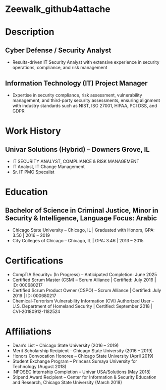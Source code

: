 # Zeewalk_github4attache

# Description
## Cyber Defense / Security Analyst 
- Results-driven IT Security Analyst with extensive experience in security operations, compliance, and risk management
## Information Technology (IT) Project Manager
- Expertise in security compliance, risk assessment, vulnerability management, and third-party security assessments, ensuring alignment with industry standards such as NIST, ISO 27001, HIPAA, PCI DSS, and GDPR
 
# Work History
## Univar Solutions (Hybrid) – Downers Grove, IL
 - IT SECURITY ANALYST, COMPLIANCE & RISK MANAGEMENT
 - IT Analyst, IT Change Management
 - Sr. IT PMO Specalist

# Education
## Bachelor of Science in Criminal Justice, Minor in Security & Intelligence, Language Focus: Arabic 
- Chicago State University – Chicago, IL | Graduated with Honors, GPA: 3.50 | 2016 – 2019
- City Colleges of Chicago – Chicago, IL | GPA: 3.46 | 2013 – 2015

# Certifications
- CompTIA Security+ (In Progress) – Anticipated Completion: June 2025
- Certified Scrum Master (CSM) – Scrum Alliance | Certified: July 2019 | ID: 000680217
- Certified Scrum Product Owner (CSPO) – Scrum Alliance | Certified: July 2019 | ID: 000680217
- Chemical-Terrorism Vulnerability Information (CVI) Authorized User – U.S. Department of Homeland Security | Certified: September 2018 | CVI-20180912-1182524

# Affiliations
- Dean’s List – Chicago State University (2016 – 2019)
- Merit Scholarship Recipient – Chicago State University (2016 – 2019)
- Honors Convocation Honoree – Chicago State University (April 2019)
- Student Exchange Program – Princess Sumaya University for Technology (August 2018)
- INFOSEC Internship Completion – Univar USA/Solutions (May 2018)
- Stipend Award Recipient – Center for Information & Security Education and Research, Chicago State University (March 2018)
